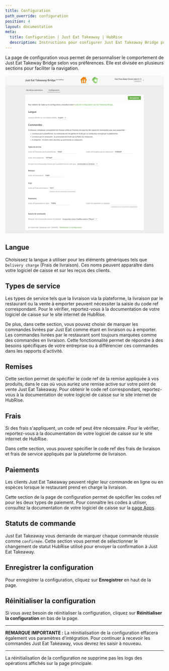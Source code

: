 ```yaml
---
title: Configuration
path_override: configuration
position: 4
layout: documentation
meta:
  title: Configuration | Just Eat Takeaway | HubRise
  description: Instructions pour configurer Just Eat Takeaway Bridge pour qu'il fonctionne parfaitement avec les plateformes Just Eat Takeaway et votre logiciel de caisse ou autres apps connectées à HubRise. La configuration est simple.
---
```


La page de configuration vous permet de personnaliser le comportement de Just Eat Takeway Bridge selon vos préférences.
Elle est divisée en plusieurs sections pour faciliter la navigation.

![Page de configuration de Just Eat Takeaway Bridge](./images/002-jet-configuration-page.png)

## Langue

Choisissez la langue à utiliser pour les éléments génériques tels que `Delivery charge` (Frais de livraison). Ces noms peuvent apparaître dans votre logiciel de caisse et sur les reçus des clients.

## Types de service

Les types de service tels que la livraison via la plateforme, la livraison par le restaurant ou la vente à emporter peuvent nécessiter la saisie du code ref correspondant. Pour le vérifier, reportez-vous à la documentation de votre logiciel de caisse sur le site internet de HubRise.

De plus, dans cette section, vous pouvez choisir de marquer les commandes livrées par Just Eat comme étant en livraison ou à emporter. Les commandes livrées par le restaurant sont toujours marquées comme des commandes en livraison. Cette fonctionnalité permet de répondre à des besoins spécifiques de votre entreprise ou à différencier ces commandes dans les rapports d'activité.

## Remises

Cette section permet de spécifier le code ref de la remise appliquée à vos produits, dans le cas où vous auriez une remise active sur votre point de vente Just Eat Takeaway. Pour obtenir le code ref correspondant, reportez-vous à la documentation de votre logiciel de caisse sur le site internet de HubRise.

## Frais

Si des frais s'appliquent, un code ref peut être nécessaire. Pour le vérifier, reportez-vous à la documentation de votre logiciel de caisse sur le site internet de HubRise.

Dans cette section, vous pouvez spécifier le code ref des frais de livraison et frais de service appliqués par la plateforme de livraison.

## Paiements

Les clients Just Eat Takeaway peuvent régler leur commande en ligne ou en espèces lorsque le restaurant prend en charge la livraison.

Cette section de la page de configuration permet de spécifier les codes ref pour les deux types de paiement. Pour connaître les codes à utiliser, consultez la documentation de votre logiciel de caisse sur la [page Apps](/apps).

## Statuts de commande

Just Eat Takeaway vous demande de marquer chaque commande réussie comme `confirmée`. Cette section vous permet de sélectionner le changement de statut HubRise utilisé pour envoyer la confirmation à Just Eat Takeaway.

## Enregistrer la configuration

Pour enregistrer la configuration, cliquez sur **Enregistrer** en haut de la page.

## Réinitialiser la configuration

Si vous avez besoin de réinitialiser la configuration, cliquez sur **Réinitialiser la configuration** en bas de la page.

---

**REMARQUE IMPORTANTE :** La réinitialisation de la configuration effacera également vos paramètres d'intégration. Pour continuer à recevoir les commandes Just Eat Takeaway, vous devrez les saisir à nouveau.

---

La réinitialisation de la configuration ne supprime pas les logs des opérations affichés sur la page principale.
